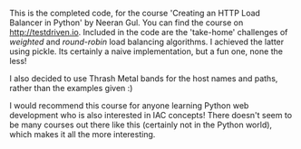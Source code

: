 This is the completed code, for the course 'Creating an HTTP Load Balancer in Python' by Neeran Gul. You can find the
course on http://testdriven.io.
Included in the code are the 'take-home' challenges of _weighted_ and _round-robin_ load balancing algorithms.
I achieved the latter using pickle. Its certainly a naive implementation, but a fun one, none the less!  

I also decided to use Thrash Metal bands for the host names and paths, rather than the examples given :) 
 
I would recommend this course for anyone learning Python web development who is also interested in IAC concepts!
There doesn't seem to be many courses out there like this (certainly not in the Python world), which makes it all
the more interesting. 